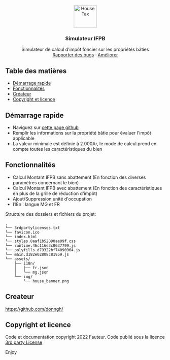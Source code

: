 <p align="center">
  <a href="donngh.github.io">
    <img src="https://w7.pngwing.com/pngs/452/264/png-transparent-website-house-home-world-wide-web-computer-icons-house-black-arrow-icoin-angle-web-design-building-thumbnail.png" alt="House Tax" width=72 height=72>
  </a>

  <h3 align="center"> Simulateur IFPB </h3>

  <p align="center">
    Simulateur de calcul d'impôt foncier sur les propriétés bâties
    <br>
    <a href="https://github.com/donngh/">Rapporter des bugs</a>
    ·
    <a href="https://github.com/donngh/">Améliorer</a>
  </p>
</p>


## Table des matières

- [Démarrage rapide](#quick-start)
- [Fonctionnalités](#whats-included)
- [Créateur](#creators)
- [Copyright et licence](#copyright-and-license)


## Démarrage rapide

- Naviguez sur [cette page github](https://donngh.github.io/)
- Remplir les informations sur la propriété bâtie pour évaluer l'impôt applicable
- La valeur minimale est définie à 2.000Ar, le mode de calcul prend en compte toutes les caractéristiques du bien

## Fonctionnalités

- Calcul Montant IFPB sans abattement (En fonction des diverses paramètres concernant le bien)
- Calcul Montant IFPB avec abattement (En fonction des caractéristiques en plus de la grille de réduction d'impôt)
- Ajout/Suppression unité d'occupation 
- I18n : langue MG et FR


Structure des dossiers et fichiers du projet: 

```text
.
└── 3rdpartylicenses.txt
└── favicon.ico
└── index.html
└── styles.8aaf1b52090ae09f.css
└── runtime.46c116e3c0637799.js
└── polyfills.d79322bf74090964.js
└── main.d182e02808c81959.js
└── assets/
    ├── i18n/
    │   ├── fr.json
    │   └── mg.json
    └── img/
        └── house_banner.png
```

## Createur
<https://github.com/donngh/>

## Copyright et licence

Code et documentation copyright 2022 l'auteur. Code publié sous la licence [3rd party License](https://github.com/donngh/donngh.github.io/blob/main/3rdpartylicenses.txt)

Enjoy

